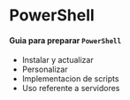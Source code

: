 # PowerShell
#### Guia para preparar `PowerShell`
* Instalar y actualizar
* Personalizar
* Implementacion de scripts
* Uso referente a servidores
